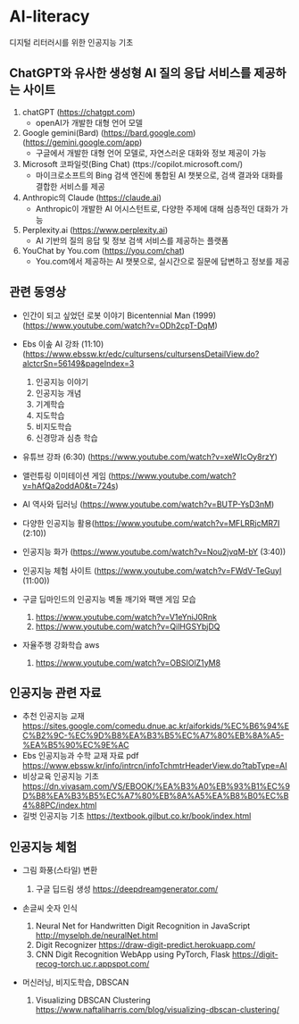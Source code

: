 # AI-literacy
디지털 리터러시를 위한 인공지능 기초

## ChatGPT와 유사한 생성형 AI 질의 응답 서비스를 제공하는 사이트
1. chatGPT (https://chatgpt.com)
    - openAI가 개발한 대형 언어 모델
2. Google gemini(Bard) (https://bard.google.com) (https://gemini.google.com/app)
    - 구글에서 개발한 대형 언어 모델로, 자연스러운 대화와 정보 제공이 가능
3. Microsoft 코파일럿(Bing Chat) (ttps://copilot.microsoft.com/)
    - 마이크로소프트의 Bing 검색 엔진에 통합된 AI 챗봇으로, 검색 결과와 대화를 결합한 서비스를 제공
4. Anthropic의 Claude (https://claude.ai)
    - Anthropic이 개발한 AI 어시스턴트로, 다양한 주제에 대해 심층적인 대화가 가능
5. Perplexity.ai (https://www.perplexity.ai)
    - AI 기반의 질의 응답 및 정보 검색 서비스를 제공하는 플랫폼
6. YouChat by You.com (https://you.com/chat)
    - You.com에서 제공하는 AI 챗봇으로, 실시간으로 질문에 답변하고 정보를 제공

## 관련 동영상
- 인간이 되고 싶었던 로봇 이야기 Bicentennial Man (1999) (https://www.youtube.com/watch?v=ODh2cpT-DqM)
- Ebs 이솦 AI 강좌 (11:10) (https://www.ebssw.kr/edc/cultursens/cultursensDetailView.do?alctcrSn=56149&pageIndex=3
    1. 인공지능 이야기
    2. 인공지능 개념
    3. 기계학습
    4. 지도학습
    5. 비지도학습
    6. 신경망과 심층 학습
- 유튜브 강좌 (6:30) (https://www.youtube.com/watch?v=xeWIcOy8rzY)
- 앨런튜링 이미테이션 게임 (https://www.youtube.com/watch?v=hAfQa2oddA0&t=724s)
- AI 역사와 딥러닝 (https://www.youtube.com/watch?v=BUTP-YsD3nM)
- 다양한 인공지능 활용(https://www.youtube.com/watch?v=MFLRRjcMR7I (2:10))
- 인공지능 화가 (https://www.youtube.com/watch?v=Nou2jvqM-bY (3:40))
- 인공지능 체험 사이트 (https://www.youtube.com/watch?v=FWdV-TeGuyI (11:00))

- 구글 딥마인드의 인공지능 벽돌 깨기와 팩맨 게임 모습
    1. https://www.youtube.com/watch?v=V1eYniJ0Rnk
    2. https://www.youtube.com/watch?v=QilHGSYbjDQ
- 자율주행 강화학습 aws
    1. https://www.youtube.com/watch?v=OBSIOlZ1yM8

## 인공지능 관련 자료  
- 추천 인공지능 교재 https://sites.google.com/comedu.dnue.ac.kr/aiforkids/%EC%B6%94%EC%B2%9C-%EC%9D%B8%EA%B3%B5%EC%A7%80%EB%8A%A5-%EA%B5%90%EC%9E%AC
- Ebs 인공지능과 수학 교재 자료 pdf https://www.ebssw.kr/info/intrcn/infoTchmtrHeaderView.do?tabType=AI
- 비상교육 인공지능 기초 https://dn.vivasam.com/VS/EBOOK/%EA%B3%A0%EB%93%B1%EC%9D%B8%EA%B3%B5%EC%A7%80%EB%8A%A5%EA%B8%B0%EC%B4%88PC/index.html
- 길벗 인공지능 기초 https://textbook.gilbut.co.kr/book/index.html
    
## 인공지능 체험
- 그림 화풍(스타일) 변환
    1. 구글 딥드림 생성 https://deepdreamgenerator.com/
    
- 손글씨 숫자 인식
    1. Neural Net for Handwritten Digit Recognition in JavaScript http://myselph.de/neuralNet.html
    2. Digit Recognizer https://draw-digit-predict.herokuapp.com/
    3. CNN Digit Recognition WebApp using PyTorch, Flask https://digit-recog-torch.uc.r.appspot.com/

- 머신러닝, 비지도학습, DBSCAN
    1. Visualizing DBSCAN Clustering https://www.naftaliharris.com/blog/visualizing-dbscan-clustering/


